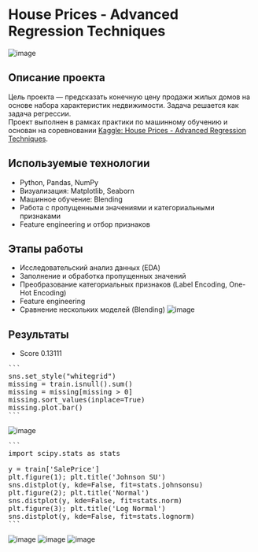 # House Prices - Advanced Regression Techniques
![image](https://github.com/user-attachments/assets/7c9cbc50-fd99-404d-bdfd-39d1e55bb1a6)

## Описание проекта  
Цель проекта — предсказать конечную цену продажи жилых домов на основе набора характеристик недвижимости. Задача решается как задача регрессии.  
Проект выполнен в рамках практики по машинному обучению и основан на соревновании [Kaggle: House Prices - Advanced Regression Techniques](https://www.kaggle.com/competitions/house-prices-advanced-regression-techniques).

## Используемые технологии  
- Python, Pandas, NumPy  
- Визуализация: Matplotlib, Seaborn  
- Машинное обучение: Blending
- Работа с пропущенными значениями и категориальными признаками  
- Feature engineering и отбор признаков

## Этапы работы  
- Исследовательский анализ данных (EDA)  
- Заполнение и обработка пропущенных значений  
- Преобразование категориальных признаков (Label Encoding, One-Hot Encoding)  
- Feature engineering  
- Сравнение нескольких моделей (Blending)
![image](https://github.com/user-attachments/assets/fad02009-ba77-4e7a-a98e-093ef49b7cbc)

## Результаты   
- Score 0.13111


<pre>```
sns.set_style("whitegrid")
missing = train.isnull().sum()
missing = missing[missing > 0]
missing.sort_values(inplace=True)
missing.plot.bar()
```</pre>
![image](https://github.com/user-attachments/assets/ba0ee36a-4f67-43cf-b3d4-84de0b88a085)


<pre>```
import scipy.stats as stats

y = train['SalePrice']
plt.figure(1); plt.title('Johnson SU')
sns.distplot(y, kde=False, fit=stats.johnsonsu)
plt.figure(2); plt.title('Normal')
sns.distplot(y, kde=False, fit=stats.norm)
plt.figure(3); plt.title('Log Normal')
sns.distplot(y, kde=False, fit=stats.lognorm)
```</pre>
![image](https://github.com/user-attachments/assets/bddc1286-ec6a-46fc-af5f-9c9c3d46a53b)
![image](https://github.com/user-attachments/assets/41e6628c-d7af-4605-8a49-2a63e1ab1b4f)
![image](https://github.com/user-attachments/assets/a7bab9fa-f0b1-4bad-9e37-6a303aec4b40)

